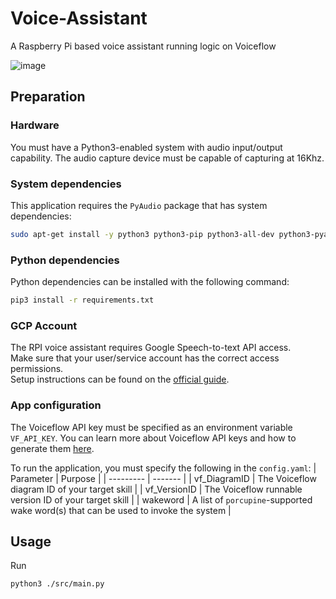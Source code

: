 # Voice-Assistant
A Raspberry Pi based voice assistant running logic on Voiceflow

![image](img/Rpi_assistant.jpg)

## Preparation

### Hardware
You must have a Python3-enabled system with audio input/output capability. 
The audio capture device must be capable of capturing at 16Khz. 

### System dependencies
This application requires the `PyAudio` package that has system dependencies: 
```bash
sudo apt-get install -y python3 python3-pip python3-all-dev python3-pyaudio portaudio19-dev libsndfile1 mpg123
```

### Python dependencies
Python dependencies can be installed with the following command: 
```bash
pip3 install -r requirements.txt
```

### GCP Account
The RPI voice assistant requires Google Speech-to-text API access.  
Make sure that your user/service account has the correct access permissions.  
Setup instructions can be found on the [official guide](https://cloud.google.com/speech-to-text/docs/libraries).

### App configuration
The Voiceflow API key must be specified as an environment variable `VF_API_KEY`. You can learn more about Voiceflow API keys and how to generate them [here](https://www.voiceflow.com/blog/voiceflow-api).  

To run the application, you must specify the following in the `config.yaml`: 
| Parameter | Purpose |
| --------- | ------- |
| vf_DiagramID | The Voiceflow diagram ID of your target skill |
| vf_VersionID | The Voiceflow runnable version ID of your target skill |
| wakeword | A list of `porcupine`-supported wake word(s) that can be used to invoke the system |

## Usage
Run 
```bash
python3 ./src/main.py
```